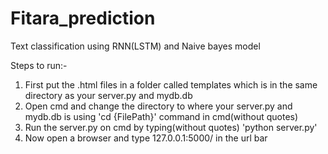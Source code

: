 # Fitara_prediction
Text classification using RNN(LSTM) and Naive bayes model


Steps to run:-
1) First put the .html files in a folder called templates which is in the same directory as your server.py and mydb.db
2) Open cmd and change the directory to where your server.py and mydb.db is using 'cd {FilePath}' command in cmd(without quotes)
3) Run the server.py on cmd by typing(without quotes) 'python server.py'
4) Now open a browser and type 127.0.0.1:5000/ in the url bar
